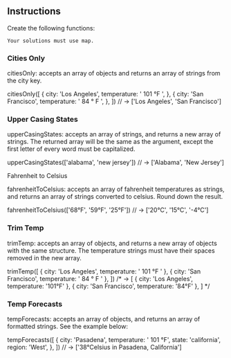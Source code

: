 ## Instructions

Create the following functions:

    Your solutions must use map.

### Cities Only

citiesOnly: accepts an array of objects and returns an array of strings from the city key.

citiesOnly([
  {
    city: 'Los Angeles',
    temperature: '  101 °F   ',
  },
  {
    city: 'San Francisco',
    temperature: ' 84 ° F   ',
  },
]) // -> ['Los Angeles', 'San Francisco']

### Upper Casing States

upperCasingStates: accepts an array of strings, and returns a new array of strings. The returned array will be the same as the argument, except the first letter of every word must be capitalized.

upperCasingStates(['alabama', 'new jersey']) // -> ['Alabama', 'New Jersey']

Fahrenheit to Celsius

fahrenheitToCelsius: accepts an array of fahrenheit temperatures as strings, and returns an array of strings converted to celsius. Round down the result.

fahrenheitToCelsius(['68°F', '59°F', '25°F']) // -> ['20°C', '15°C', '-4°C']

### Trim Temp

trimTemp: accepts an array of objects, and returns a new array of objects with the same structure. The temperature strings must have their spaces removed in the new array.

trimTemp([
  { city: 'Los Angeles', temperature: '  101 °F   ' },
  { city: 'San Francisco', temperature: ' 84 ° F   ' },
]) /* -> [
  { city: 'Los Angeles', temperature: '101°F' },
  { city: 'San Francisco', temperature: '84°F' },
] */

### Temp Forecasts

tempForecasts: accepts an array of objects, and returns an array of formatted strings. See the example below:

tempForecasts([
  {
    city: 'Pasadena',
    temperature: ' 101 °F',
    state: 'california',
    region: 'West',
  },
]) // -> ['38°Celsius in Pasadena, California']
